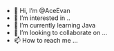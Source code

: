 - 👋 Hi, I’m @AceEvan
- 👀 I’m interested in ..
- 🌱 I’m currently learning Java
- 💞️ I’m looking to collaborate on ...
- 📫 How to reach me ...

<!---
AcerEvan/AcerEvan is a ✨ special ✨ repository because its `README.md` (this file) appears on your GitHub profile.
You can click the Preview link to take a look at your changes.
--->
